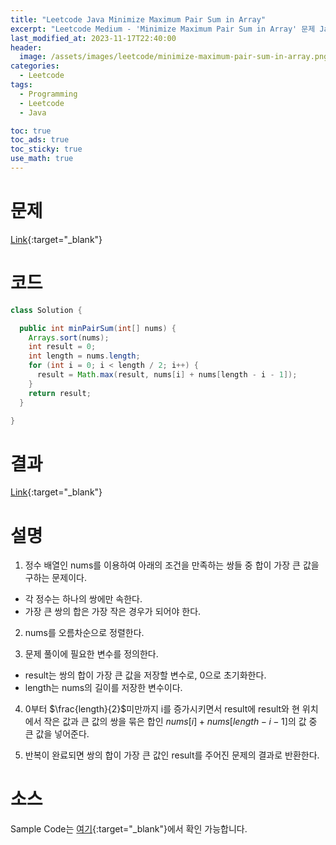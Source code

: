 ```yaml
---
title: "Leetcode Java Minimize Maximum Pair Sum in Array"
excerpt: "Leetcode Medium - 'Minimize Maximum Pair Sum in Array' 문제 Java 풀이"
last_modified_at: 2023-11-17T22:40:00
header:
  image: /assets/images/leetcode/minimize-maximum-pair-sum-in-array.png
categories:
  - Leetcode
tags:
  - Programming
  - Leetcode
  - Java

toc: true
toc_ads: true
toc_sticky: true
use_math: true
---
```

# 문제
[Link](https://leetcode.com/problems/minimize-maximum-pair-sum-in-array){:target="_blank"}

# 코드
```java
class Solution {

  public int minPairSum(int[] nums) {
    Arrays.sort(nums);
    int result = 0;
    int length = nums.length;
    for (int i = 0; i < length / 2; i++) {
      result = Math.max(result, nums[i] + nums[length - i - 1]);
    }
    return result;
  }

}
```

# 결과
[Link](https://leetcode.com/problems/minimize-maximum-pair-sum-in-array/submissions/1101011886/){:target="_blank"}

# 설명
1. 정수 배열인 nums를 이용하여 아래의 조건을 만족하는 쌍들 중 합이 가장 큰 값을 구하는 문제이다.
- 각 정수는 하나의 쌍에만 속한다.
- 가장 큰 쌍의 합은 가장 작은 경우가 되어야 한다.

2. nums를 오름차순으로 정렬한다.

3. 문제 풀이에 필요한 변수를 정의한다.
- result는 쌍의 합이 가장 큰 값을 저장할 변수로, 0으로 초기화한다.
- length는 nums의 길이를 저장한 변수이다.

4. 0부터 $\frac{length}{2}$미만까지 i를 증가시키면서 result에 result와 현 위치에서 작은 값과 큰 값의 쌍을 묶은 합인 $nums[i] + nums[length - i - 1]$의 값 중 큰 값을 넣어준다.

5. 반복이 완료되면 쌍의 합이 가장 큰 값인 result를 주어진 문제의 결과로 반환한다.

# 소스
Sample Code는 [여기](https://github.com/GracefulSoul/leetcode/blob/master/src/main/java/gracefulsoul/problems/MinimizeMaximumPairSumInArray.java){:target="_blank"}에서 확인 가능합니다.